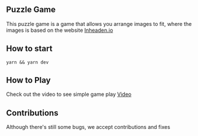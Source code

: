 <!-- @format -->

## Puzzle Game

This puzzle game is a game that allows you arrange images to fit, where the images is based on the website [Inheaden.io](https://inheaden.io/)





## How to start

```yarn && yarn dev```

## How to Play

Check out the video to see simple game play [Video](https://www.loom.com/share/d2c39dd1a77a4d789a19903da27fefa2?sid=cd3d7faa-ec73-4919-86f8-b354e7cedb83)


## Contributions

Although there's still some bugs, we accept contributions and fixes
